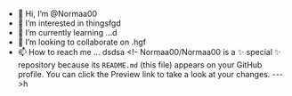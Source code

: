 - 👋 Hi, I’m @Normaa00
- 👀 I’m interested in thingsfgd
- 🌱 I’m currently learning ...d
- 💞️ I’m looking to collaborate on .hgf
- 📫 How to reach me ...
dsdsa
<!-
Normaa00/Normaa00 is a ✨ special ✨ repository because its `README.md` (this file) appears on your GitHub profile.
You can click the Preview link to take a look at your changes.
--->h
